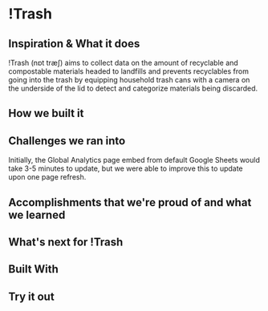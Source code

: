 # !Trash

## Inspiration & What it does
!Trash (nɒt træʃ) aims to collect data on the amount of recyclable and compostable materials headed to landfills and prevents recyclables from going into the trash by equipping household trash cans with a camera on the underside of the lid to detect and categorize materials being discarded. 
## How we built it

## Challenges we ran into
Initially, the Global Analytics page embed from default Google Sheets would take 3-5 minutes to update, but we were able to improve this to update upon one page refresh. 
## Accomplishments that we're proud of and what we learned

## What's next for !Trash

## Built With

## Try it out
